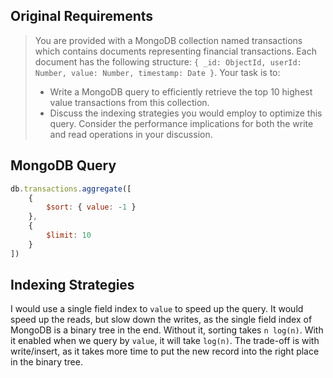 ## Original Requirements

> You are provided with a MongoDB collection named transactions which
> contains documents representing financial transactions. Each document has the
> following structure: `{ _id: ObjectId, userId: Number, value: Number,
> timestamp: Date }`. Your task is to:
>
> - Write a MongoDB query to efficiently retrieve the top 10 highest value
>   transactions from this collection.
> - Discuss the indexing strategies you would employ to optimize this query.
>   Consider the performance implications for both the write and read
>   operations in your discussion.

## MongoDB Query

```javascript
db.transactions.aggregate([
    {
        $sort: { value: -1 }
    },
    {
        $limit: 10
    }
])
```

## Indexing Strategies

I would use a single field index to `value` to speed up the query. It would 
speed up the reads, but slow down the writes, as the single field index of 
MongoDB is a binary tree in the end. Without it, sorting takes `n log(n)`. 
With it enabled when we query by `value`, it will take `log(n)`. The 
trade-off is with write/insert, as it takes more time to put the new record 
into the right place in the binary tree.
